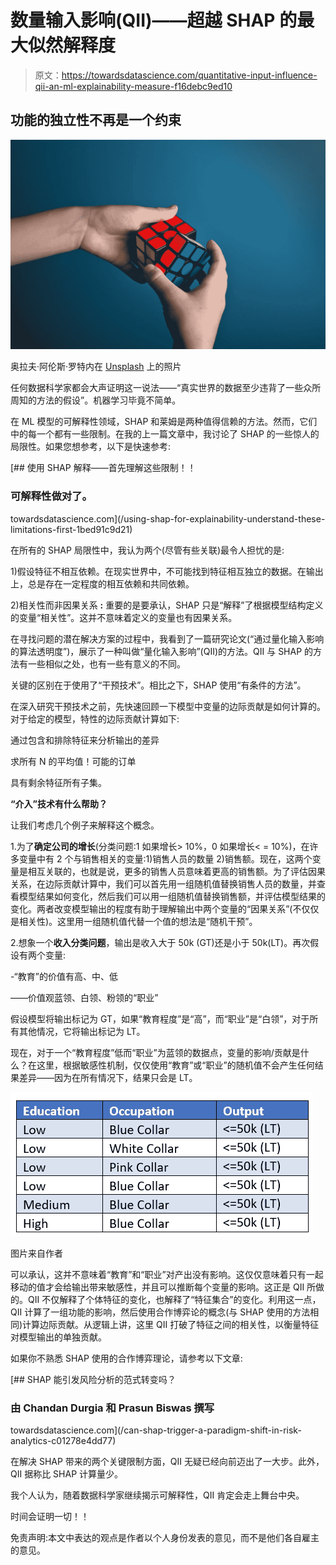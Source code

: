 # 数量输入影响(QII)——超越 SHAP 的最大似然解释度

> 原文：<https://towardsdatascience.com/quantitative-input-influence-qii-an-ml-explainability-measure-f16debc9ed10>

## **功能的独立性不再是一个约束**

![](img/39001890438293dfbf2c6fd1c9351f47.png)

奥拉夫·阿伦斯·罗特内在 [Unsplash](https://unsplash.com?utm_source=medium&utm_medium=referral) 上的照片

任何数据科学家都会大声证明这一说法——“真实世界的数据至少违背了一些众所周知的方法的假设”。机器学习毕竟不简单。

在 ML 模型的可解释性领域，SHAP 和莱姆是两种值得信赖的方法。然而，它们中的每一个都有一些限制。在我的上一篇文章中，我讨论了 SHAP 的一些惊人的局限性。如果您想参考，以下是快速参考:

[](/using-shap-for-explainability-understand-these-limitations-first-1bed91c9d21) [## 使用 SHAP 解释——首先理解这些限制！！

### 可解释性做对了。

towardsdatascience.com](/using-shap-for-explainability-understand-these-limitations-first-1bed91c9d21) 

在所有的 SHAP 局限性中，我认为两个(尽管有些关联)最令人担忧的是:

1)假设特征不相互依赖。在现实世界中，不可能找到特征相互独立的数据。在输出上，总是存在一定程度的相互依赖和共同依赖。

2)相关性而非因果关系 **:** 重要的是要承认，SHAP 只是“解释”了根据模型结构定义的变量“相关性”。这并不意味着定义的变量也有因果关系。

在寻找问题的潜在解决方案的过程中，我看到了一篇研究论文(“通过量化输入影响的算法透明度”)，展示了一种叫做“量化输入影响”(QII)的方法。QII 与 SHAP 的方法有一些相似之处，也有一些有意义的不同。

关键的区别在于使用了“干预技术”。相比之下，SHAP 使用“有条件的方法”。

在深入研究干预技术之前，先快速回顾一下模型中变量的边际贡献是如何计算的。对于给定的模型，特性的边际贡献计算如下:

通过包含和排除特征来分析输出的差异

求所有 N 的平均值！可能的订单

具有剩余特征所有子集。

**“介入”技术有什么帮助？**

让我们考虑几个例子来解释这个概念。

1.为了**确定公司的增长**(分类问题:1 如果增长> 10%，0 如果增长< = 10%)，在许多变量中有 2 个与销售相关的变量:1)销售人员的数量 2)销售额。现在，这两个变量是相互关联的，也就是说，更多的销售人员意味着更高的销售额。为了评估因果关系，在边际贡献计算中，我们可以首先用一组随机值替换销售人员的数量，并查看模型结果如何变化，然后我们可以用一组随机值替换销售额，并评估模型结果的变化。两者改变模型输出的程度有助于理解输出中两个变量的“因果关系”(不仅仅是相关性)。这里用一组随机值代替一个值的想法是“随机干预”。

2.想象一个**收入分类问题**，输出是收入大于 50k (GT)还是小于 50k(LT)。再次假设有两个变量:

-“教育”的价值有高、中、低

——价值观蓝领、白领、粉领的“职业”

假设模型将输出标记为 GT，如果“教育程度”是“高”，而“职业”是“白领”，对于所有其他情况，它将输出标记为 LT。

现在，对于一个“教育程度”低而“职业”为蓝领的数据点，变量的影响/贡献是什么？在这里，根据敏感性机制，仅仅使用“教育”或“职业”的随机值不会产生任何结果差异——因为在所有情况下，结果只会是 LT。

![](img/103838e1296cd7de8201ffecb432ba96.png)

图片来自作者

可以承认，这并不意味着“教育”和“职业”对产出没有影响。这仅仅意味着只有一起移动的值才会给输出带来敏感性，并且可以推断每个变量的影响。这正是 QII 所做的。QII 不仅解释了个体特征的变化，也解释了“特征集合”的变化。利用这一点，QII 计算了一组功能的影响，然后使用合作博弈论的概念(与 SHAP 使用的方法相同)计算边际贡献。从逻辑上讲，这里 QII 打破了特征之间的相关性，以衡量特征对模型输出的单独贡献。

如果你不熟悉 SHAP 使用的合作博弈理论，请参考以下文章:

[](/can-shap-trigger-a-paradigm-shift-in-risk-analytics-c01278e4dd77) [## SHAP 能引发风险分析的范式转变吗？

### 由 Chandan Durgia 和 Prasun Biswas 撰写

towardsdatascience.com](/can-shap-trigger-a-paradigm-shift-in-risk-analytics-c01278e4dd77) 

在解决 SHAP 带来的两个关键限制方面，QII 无疑已经向前迈出了一大步。此外，QII 据称比 SHAP 计算量少。

我个人认为，随着数据科学家继续揭示可解释性，QII 肯定会走上舞台中央。

时间会证明一切！！

免责声明:本文中表达的观点是作者以个人身份发表的意见，而不是他们各自雇主的意见。